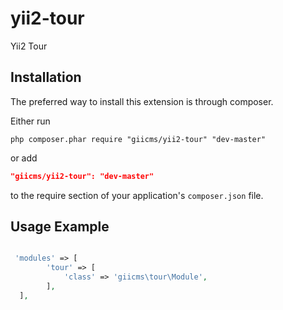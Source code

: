 yii2-tour
=================

Yii2 Tour

## Installation

The preferred way to install this extension is through composer.

Either run

```
php composer.phar require "giicms/yii2-tour" "dev-master"
```
or add

```json
"giicms/yii2-tour": "dev-master"
```

to the require section of your application's `composer.json` file.

## Usage Example
~~~php

 'modules' => [
        'tour' => [
            'class' => 'giicms\tour\Module',
        ],
  ],
~~~
